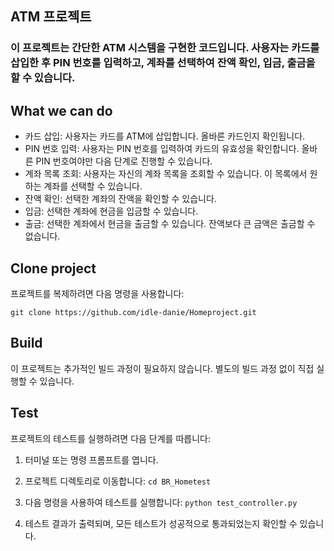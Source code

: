 ## ATM 프로젝트
### 이 프로젝트는 간단한 ATM 시스템을 구현한 코드입니다. 사용자는 카드를 삽입한 후 PIN 번호를 입력하고, 계좌를 선택하여 잔액 확인, 입금, 출금을 할 수 있습니다.

## What we can do
- 카드 삽입: 사용자는 카드를 ATM에 삽입합니다. 올바른 카드인지 확인됩니다.
- PIN 번호 입력: 사용자는 PIN 번호를 입력하여 카드의 유효성을 확인합니다. 올바른 PIN 번호여야만 다음 단계로 진행할 수 있습니다.
- 계좌 목록 조회: 사용자는 자신의 계좌 목록을 조회할 수 있습니다. 이 목록에서 원하는 계좌를 선택할 수 있습니다.
- 잔액 확인: 선택한 계좌의 잔액을 확인할 수 있습니다.
- 입금: 선택한 계좌에 현금을 입금할 수 있습니다.
- 출금: 선택한 계좌에서 현금을 출금할 수 있습니다. 잔액보다 큰 금액은 출금할 수 없습니다.

## Clone project

프로젝트를 복제하려면 다음 명령을 사용합니다:
```
git clone https://github.com/idle-danie/Homeproject.git
```

## Build
이 프로젝트는 추가적인 빌드 과정이 필요하지 않습니다. 별도의 빌드 과정 없이 직접 실행할 수 있습니다.

## Test
프로젝트의 테스트를 실행하려면 다음 단계를 따릅니다:

1. 터미널 또는 명령 프롬프트를 엽니다.

2. 프로젝트 디렉토리로 이동합니다:  ```cd BR_Hometest```

3. 다음 명령을 사용하여 테스트를 실행합니다: ```python test_controller.py```

4. 테스트 결과가 출력되며, 모든 테스트가 성공적으로 통과되었는지 확인할 수 있습니다.

